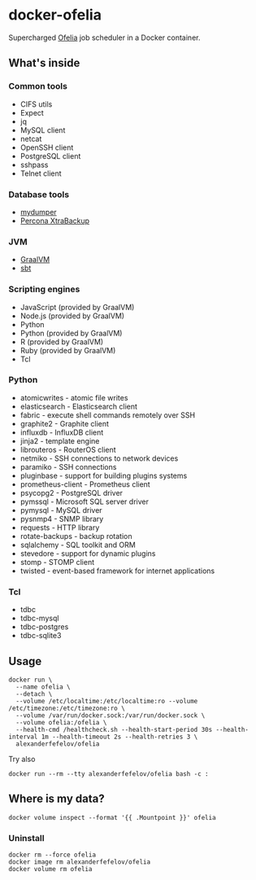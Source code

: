 # docker-ofelia

Supercharged [Ofelia](https://github.com/mcuadros/ofelia) job scheduler in a Docker container.

## What's inside

### Common tools

- CIFS utils
- Expect
- jq
- MySQL client
- netcat
- OpenSSH client
- PostgreSQL client
- sshpass
- Telnet client

### Database tools

- [mydumper](https://github.com/maxbube/mydumper)
- [Percona XtraBackup](https://www.percona.com/software/mysql-database/percona-xtrabackup)

### JVM

- [GraalVM](https://www.graalvm.org)
- [sbt](https://www.scala-sbt.org)

### Scripting engines

- JavaScript (provided by GraalVM)
- Node.js (provided by GraalVM)
- Python
- Python (provided by GraalVM)
- R (provided by GraalVM)
- Ruby (provided by GraalVM)
- Tcl

### Python

- atomicwrites - atomic file writes
- elasticsearch - Elasticsearch client
- fabric - execute shell commands remotely over SSH
- graphite2 - Graphite client
- influxdb - InfluxDB client
- jinja2 - template engine
- librouteros - RouterOS client
- netmiko - SSH connections to network devices
- paramiko - SSH connections
- pluginbase - support for building plugins systems
- prometheus-client - Prometheus client
- psycopg2 - PostgreSQL driver
- pymssql - Microsoft SQL server driver
- pymysql - MySQL driver
- pysnmp4 - SNMP library
- requests - HTTP library
- rotate-backups - backup rotation
- sqlalchemy - SQL toolkit and ORM 
- stevedore - support for dynamic plugins
- stomp - STOMP client
- twisted - event-based framework for internet applications

### Tcl

- tdbc
- tdbc-mysql
- tdbc-postgres
- tdbc-sqlite3

## Usage

```
docker run \
  --name ofelia \
  --detach \
  --volume /etc/localtime:/etc/localtime:ro --volume /etc/timezone:/etc/timezone:ro \
  --volume /var/run/docker.sock:/var/run/docker.sock \
  --volume ofelia:/ofelia \
  --health-cmd /healthcheck.sh --health-start-period 30s --health-interval 1m --health-timeout 2s --health-retries 3 \
  alexanderfefelov/ofelia
```

Try also

```
docker run --rm --tty alexanderfefelov/ofelia bash -c :
```

## Where is my data?

```
docker volume inspect --format '{{ .Mountpoint }}' ofelia
```

### Uninstall

```
docker rm --force ofelia
docker image rm alexanderfefelov/ofelia
docker volume rm ofelia
```
